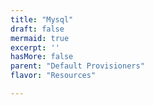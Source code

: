 ```yaml
---
title: "Mysql"
draft: false
mermaid: true
excerpt: ''
hasMore: false
parent: "Default Provisioners"
flavor: "Resources"

---
```


